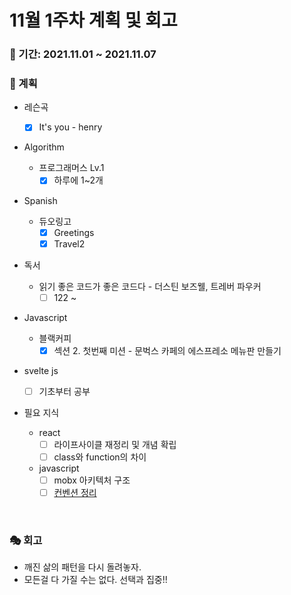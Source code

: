 # 11월 1주차 계획 및 회고

### 📆 기간: 2021.11.01 ~ 2021.11.07

### 📑 계획

- 레슨곡

  - [x] It's you - henry
- Algorithm

  - 프로그래머스 Lv.1
    - [x] 하루에 1~2개
- Spanish
  - 듀오링고
    - [x] Greetings
    - [x] Travel2
- 독서
  - 읽기 좋은 코드가 좋은 코드다 - 더스틴 보즈웰, 트레버 파우커
    - [ ] 122 ~
- Javascript
  - 블랙커피
    - [x] 섹션 2. 첫번째 미션 - 문벅스 카페의 에스프레소 메뉴판 만들기
- svelte js
  - [ ] 기초부터 공부
- 필요 지식
  - react
    - [ ] 라이프사이클 재정리 및 개념 확립
    - [ ] class와 function의 차이
  - javascript
    - [ ] mobx 아키텍처 구조
    - [ ] [컨벤션 정리](https://angelplayer.tistory.com/111)

<br/>

### 🎭 회고

- 깨진 삶의 패턴을 다시 돌려놓자.
- 모든걸 다 가질 수는 없다. 선택과 집중!!
